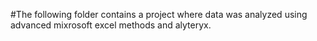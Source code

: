 #The following folder contains a project where data was analyzed using advanced mixrosoft excel methods and alyteryx.

